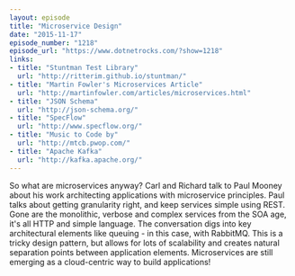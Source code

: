 ```yaml
---
layout: episode
title: "Microservice Design"
date: "2015-11-17"
episode_number: "1218"
episode_url: "https://www.dotnetrocks.com/?show=1218"
links:
- title: "Stuntman Test Library"
  url: "http://ritterim.github.io/stuntman/"
- title: "Martin Fowler's Microservices Article"
  url: "http://martinfowler.com/articles/microservices.html"
- title: "JSON Schema"
  url: "http://json-schema.org/"
- title: "SpecFlow"
  url: "http://www.specflow.org/"
- title: "Music to Code by"
  url: "http://mtcb.pwop.com/"
- title: "Apache Kafka"
  url: "http://kafka.apache.org/"
---
```


So what are microservices anyway? Carl and Richard talk to Paul Mooney about his work architecting applications with microservice principles. Paul talks about getting granularity right, and keep services simple using REST. Gone are the monolithic, verbose and complex services from the SOA age, it's all HTTP and simple language. The conversation digs into key architectural elements like queuing - in this case, with RabbitMQ. This is a tricky design pattern, but allows for lots of scalability and creates natural separation points between application elements. Microservices are still emerging as a cloud-centric way to build applications!
